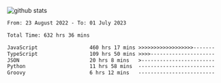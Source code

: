 
![github stats](https://github-readme-stats.vercel.app/api?username=realmahd1&show_icons=true&theme=codeSTACKr&hide_rank=true&count_private=true)

<!--START_SECTION:waka-->

```txt
From: 23 August 2022 - To: 01 July 2023

Total Time: 632 hrs 36 mins

JavaScript                 460 hrs 17 mins >>>>>>>>>>>>>>>>>>-------   72.76 %
TypeScript                 109 hrs 50 mins >>>>---------------------   17.36 %
JSON                       20 hrs 8 mins   >------------------------   03.18 %
Python                     11 hrs 58 mins  -------------------------   01.89 %
Groovy                     6 hrs 12 mins   -------------------------   00.98 %
```

<!--END_SECTION:waka-->
